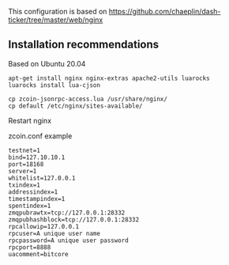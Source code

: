 This configuration is based on https://github.com/chaeplin/dash-ticker/tree/master/web/nginx

## Installation recommendations
Based on Ubuntu 20.04

```
apt-get install nginx nginx-extras apache2-utils luarocks
luarocks install lua-cjson

cp zcoin-jsonrpc-access.lua /usr/share/nginx/
cp default /etc/nginx/sites-available/
```

Restart nginx

zcoin.conf example
```
testnet=1
bind=127.10.10.1
port=18168
server=1
whitelist=127.0.0.1
txindex=1
addressindex=1
timestampindex=1
spentindex=1
zmqpubrawtx=tcp://127.0.0.1:28332
zmqpubhashblock=tcp://127.0.0.1:28332
rpcallowip=127.0.0.1
rpcuser=A unique user name
rpcpassword=A unique user password
rpcport=8888
uacomment=bitcore
```
